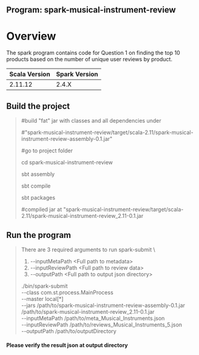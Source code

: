 ## Program: spark-musical-instrument-review

# Overview

The spark program contains code for Question 1 on finding the top 10 products based on the number of unique user reviews by product.

| Scala Version | Spark Version |
|---|---|
|  2.11.12 | 2.4.X |

## Build the project
>#build "fat" jar with classes and all dependencies under
>
>#"spark-musical-instrument-review/target/scala-2.11/spark-musical-instrument-review-assembly-0.1.jar"
>
>#go to project folder
>
>cd spark-musical-instrument-review
>
>sbt assembly
>
>sbt compile
>
>sbt packages
>
>#compiled jar at "spark-musical-instrument-review/target/scala-2.11/spark-musical-instrument-review_2.11-0.1.jar

## Run the program
> There are 3 required arguments to run spark-submit \
> 1. --inputMetaPath <Full path to metadata\>
> 2. --inputReviewPath <Full path to review data\>
> 3. --outputPath <Full path to output json directory\>
>
>./bin/spark-submit \
  --class com.st.process.MainProcess  \
  --master local\[*] \
  --jars /path/to/spark-musical-instrument-review-assembly-0.1.jar \
  /path/to/spark-musical-instrument-review_2.11-0.1.jar \
  --inputMetaPath /path/to/meta_Musical_Instruments.json \
  --inputReviewPath /path/to/reviews_Musical_Instruments_5.json \
  --outputPath /path/to/outputDirectory

#### Please verify the result json at output directory 